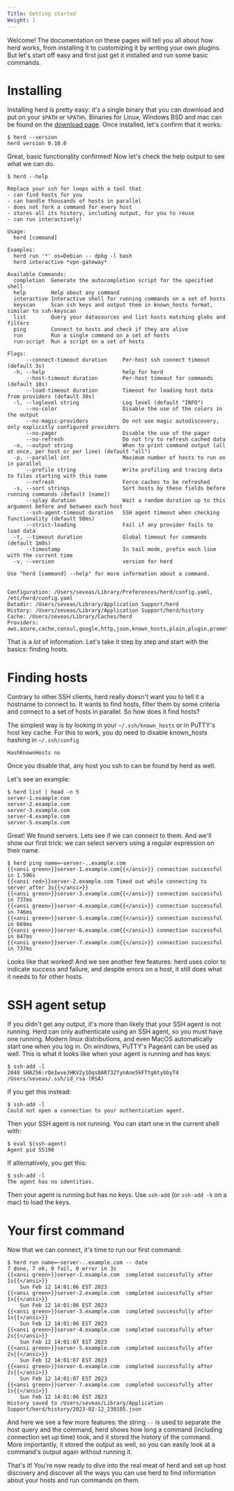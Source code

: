 ```yaml
---
Title: Getting started
Weight: 1
---
```


Welcome! The documentation on these pages will tell you all about how herd works, from installing it
to customizing it by writing your own plugins. But let's start off easy and first just get it
installed and run some basic commands.

# Installing

Installing herd is pretty easy: it's a single binary that you can download and put on your `$PATH`
or `%PATH%`. Binaries for Linux, Windows BSD and mac can be found on the [download page](/download).
Once installed, let's confirm that it works:

```console
$ herd --version
herd version 0.10.0
```

Great, basic functionality confirmed! Now let's check the help output to see what we can do.

```console
$ herd --help

Replace your ssh for loops with a tool that
- can find hosts for you
- can handle thousands of hosts in parallel
- does not fork a command for every host
- stores all its history, including output, for you to reuse
- can run interactively!

Usage:
  herd [command]

Examples:
  herd run '*' os=Debian -- dpkg -l bash
  herd interactive *vpn-gateway*

Available Commands:
  completion  Generate the autocompletion script for the specified shell
  help        Help about any command
  interactive Interactive shell for running commands on a set of hosts
  keyscan     Scan ssh keys and output them in known_hosts format, similar to ssh-keyscan
  list        Query your datasources and list hosts matching globs and filters
  ping        Connect to hosts and check if they are alive
  run         Run a single command on a set of hosts
  run-script  Run a script on a set of hosts

Flags:
      --connect-timeout duration     Per-host ssh connect timeout (default 3s)
  -h, --help                         help for herd
      --host-timeout duration        Per-host timeout for commands (default 10s)
      --load-timeout duration        Timeout for loading host data from providers (default 30s)
  -l, --loglevel string              Log level (default "INFO")
      --no-color                     Disable the use of the colors in the output
      --no-magic-providers           Do not use magic autodiscovery, only explicitly configured providers
      --no-pager                     Disable the use of the pager
      --no-refresh                   Do not try to refresh cached data
  -o, --output string                When to print command output (all at once, per host or per line) (default "all")
  -p, --parallel int                 Maximum number of hosts to run on in parallel
      --profile string               Write profiling and tracing data to files starting with this name
      --refresh                      Force caches to be refreshed
  -s, --sort strings                 Sort hosts by these fields before running commands (default [name])
      --splay duration               Wait a random duration up to this argument before and between each host
      --ssh-agent-timeout duration   SSH agent timeout when checking functionality (default 50ms)
      --strict-loading               Fail if any provider fails to load data
  -t, --timeout duration             Global timeout for commands (default 1m0s)
      --timestamp                    In tail mode, prefix each line with the current time
  -v, --version                      version for herd

Use "herd [command] --help" for more information about a command.


Configuration: /Users/seveas/Library/Preferences/herd/config.yaml, /etc/herd/config.yaml
Datadir: /Users/seveas/Library/Application Support/herd
History: /Users/seveas/Library/Application Support/herd/history
Cache: /Users/seveas/Library/Caches/herd
Providers: aws,azure,cache,consul,google,http,json,known_hosts,plain,plugin,prometheus,puppet,transip
```

That is a _lot_ of information. Let's take it step by step and start with the basics: finding hosts.

# Finding hosts

Contrary to other SSH clients, herd really doesn't want you to tell it a hostname to connect to. It
wants to find hosts, filter them by some criteria and connect to a set of hosts in parallel. So how
does it find hosts?

The simplest way is by looking in your `~/.ssh/known_hosts` or in PuTTY's host key cache. For this
to work, you do need to disable known_hosts hashing in `~/.ssh/config`

```
HashKnownHosts no
```

Once you disable that, any host you ssh to can be found by herd as well.

Let's see an example:

```console
$ herd list | head -n 5
server-1.example.com
server-2.example.com
server-3.example.com
server-4.example.com
server-5.example.com
```

Great! We found servers. Lets see if we can connect to them. And we'll show our first trick: we can
select servers using a regular expression on their name.

```console
$ herd ping name=~server-..example.com
{{<ansi green>}}server-1.example.com{{</ansi>}} connection successful in 1.596s
{{<ansi red>}}server-2.example.com Timed out while connecting to server after 3s{{</ansi>}}
{{<ansi green>}}server-3.example.com{{</ansi>}} connection successful in 737ms
{{<ansi green>}}server-4.example.com{{</ansi>}} connection successful in 746ms
{{<ansi green>}}server-5.example.com{{</ansi>}} connection successful in 669ms
{{<ansi green>}}server-6.example.com{{</ansi>}} connection successful in 847ms
{{<ansi green>}}server-7.example.com{{</ansi>}} connection successful in 737ms
```

Looks like that worked! And we see another few features: herd uses color to indicate success and
failure, and despite errors on a host, it still does what it needs to for other hosts.

# SSH agent setup

If you didn't get any output, it's more than likely that your SSH agent is not running. Herd can
only authenticate using an SSH agent, so you must have one running. Modern linux distributions, and
even MacOS automatically start one when you log in. On windows, PuTTY's Pageant can be used as well.
This is what it looks like when your agent is running and has keys:

```console
$ ssh-add -l
2048 SHA256:rQeIwveJHKV2y1Oqs8AR732TynAne5kFTtg6tybbyT4 /Users/seveas/.ssh/id_rsa (RSA)
```

If you get this instead:

```console
$ ssh-add -l
Could not open a connection to your authentication agent.
```

Then your SSH agent is not running. You can start one in the current shell with:

```console
$ eval $(ssh-agent)
Agent pid 55198
```

If alternatively, you get this:

```console
$ ssh-add -l
The agent has no identities.
```

Then your agent is running but has no keys. Use `ssh-add` (or `ssh-add -k` on a mac) to load the
keys.

# Your first command

Now that we can connect, it's time to run our first command:

```console
$ herd run name=~server-..example.com -- date
7 done, 7 ok, 0 fail, 0 error in 3s
{{<ansi green>}}server-1.example.com  completed successfully after 1s{{</ansi>}}
    Sun Feb 12 14:01:06 EST 2023
{{<ansi green>}}server-2.example.com  completed successfully after 1s{{</ansi>}}
    Sun Feb 12 14:01:06 EST 2023
{{<ansi green>}}server-3.example.com  completed successfully after 1s{{</ansi>}}
    Sun Feb 12 14:01:06 EST 2023
{{<ansi green>}}server-4.example.com  completed successfully after 2s{{</ansi>}}
    Sun Feb 12 14:01:07 EST 2023
{{<ansi green>}}server-5.example.com  completed successfully after 2s{{</ansi>}}
    Sun Feb 12 14:01:07 EST 2023
{{<ansi green>}}server-6.example.com  completed successfully after 2s{{</ansi>}}
    Sun Feb 12 14:01:07 EST 2023
{{<ansi green>}}server-7.example.com  completed successfully after 1s{{</ansi>}}
    Sun Feb 12 14:01:06 EST 2023
History saved to /Users/seveas/Library/Application Support/herd/history/2023-02-12_230105.json
```

And here we see a few more features: the string `--` is used to separate the host query and the command, herd
shows how long a command (including connection set up time) took, and it stored the history of the
command. More importantly, it stored the output as well, so you can easily look at a command's
output again without running it.

That's it! You're now ready to dive into the real meat of herd and set up host discovery and discover
all the ways you can use herd to find information about your hosts and run commands on them.
